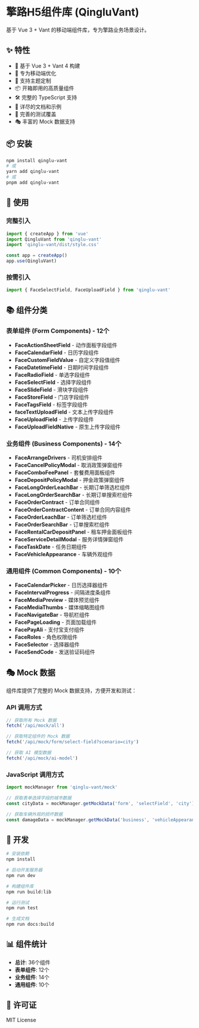 # 擎路H5组件库 (QingluVant)

基于 Vue 3 + Vant 的移动端组件库，专为擎路业务场景设计。

## ✨ 特性

- 🚀 基于 Vue 3 + Vant 4 构建
- 📱 专为移动端优化
- 🎨 支持主题定制
- 📦 开箱即用的高质量组件
- 🛠️ 完整的 TypeScript 支持
- 📖 详尽的文档和示例
- 🧪 完善的测试覆盖
- 🎭 丰富的 Mock 数据支持

## 📦 安装

```bash
npm install qinglu-vant
# 或
yarn add qinglu-vant
# 或
pnpm add qinglu-vant
```

## 🔨 使用

### 完整引入

```javascript
import { createApp } from 'vue'
import QingluVant from 'qinglu-vant'
import 'qinglu-vant/dist/style.css'

const app = createApp()
app.use(QingluVant)
```

### 按需引入

```javascript
import { FaceSelectField, FaceUploadField } from 'qinglu-vant'
```

## 📚 组件分类

### 表单组件 (Form Components) - 12个

- **FaceActionSheetField** - 动作面板字段组件
- **FaceCalendarField** - 日历字段组件
- **FaceCustomFieldValue** - 自定义字段值组件
- **FaceDatetimeField** - 日期时间字段组件
- **FaceRadioField** - 单选字段组件
- **FaceSelectField** - 选择字段组件
- **FaceSlideField** - 滑块字段组件
- **FaceStoreField** - 门店字段组件
- **FaceTagsField** - 标签字段组件
- **faceTextUploadField** - 文本上传字段组件
- **FaceUploadField** - 上传字段组件
- **FaceUploadFieldNative** - 原生上传字段组件

### 业务组件 (Business Components) - 14个

- **FaceArrangeDrivers** - 司机安排组件
- **FaceCancelPolicyModal** - 取消政策弹窗组件
- **FaceComboFeePanel** - 套餐费用面板组件
- **FaceDepositPolicyModal** - 押金政策弹窗组件
- **FaceLongOrderLeachBar** - 长期订单筛选栏组件
- **FaceLongOrderSearchBar** - 长期订单搜索栏组件
- **FaceOrderContract** - 订单合同组件
- **FaceOrderContractContent** - 订单合同内容组件
- **FaceOrderLeachBar** - 订单筛选栏组件
- **FaceOrderSearchBar** - 订单搜索栏组件
- **FaceRentalCarDepositPanel** - 租车押金面板组件
- **FaceServiceDetailModal** - 服务详情弹窗组件
- **FaceTaskDate** - 任务日期组件
- **FaceVehicleAppearance** - 车辆外观组件

### 通用组件 (Common Components) - 10个

- **FaceCalendarPicker** - 日历选择器组件
- **FaceIntervalProgress** - 间隔进度条组件
- **FaceMediaPreview** - 媒体预览组件
- **FaceMediaThumbs** - 媒体缩略图组件
- **FaceNavigateBar** - 导航栏组件
- **FacePageLoading** - 页面加载组件
- **FacePayAli** - 支付宝支付组件
- **FaceRoles** - 角色权限组件
- **FaceSelector** - 选择器组件
- **FaceSendCode** - 发送验证码组件

## 🎭 Mock 数据

组件库提供了完整的 Mock 数据支持，方便开发和测试：

### API 调用方式

```javascript
// 获取所有 Mock 数据
fetch('/api/mock/all')

// 获取特定组件的 Mock 数据
fetch('/api/mock/form/select-field?scenario=city')

// 获取 AI 模型数据
fetch('/api/mock/ai-model')
```

### JavaScript 调用方式

```javascript
import mockManager from 'qinglu-vant/mock'

// 获取表单选择字段的城市数据
const cityData = mockManager.getMockData('form', 'selectField', 'city')

// 获取车辆外观的损坏数据
const damageData = mockManager.getMockData('business', 'vehicleAppearance', 'damaged')
```

## 🔧 开发

```bash
# 安装依赖
npm install

# 启动开发服务器
npm run dev

# 构建组件库
npm run build:lib

# 运行测试
npm run test

# 生成文档
npm run docs:build
```

## 📊 组件统计

- **总计**: 36个组件
- **表单组件**: 12个
- **业务组件**: 14个
- **通用组件**: 10个

## 📄 许可证

MIT License
